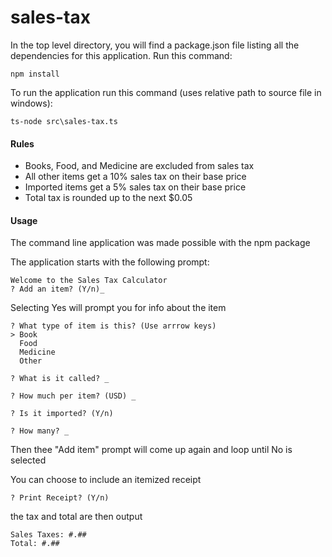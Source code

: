 # sales-tax

In the top level directory, you will find a package.json file listing all the dependencies for this application. Run this command:

```
npm install
```

To run the application run this command (uses relative path to source file in windows):

```
ts-node src\sales-tax.ts
```

#### Rules

* Books, Food, and Medicine are excluded from sales tax
* All other items get a 10% sales tax on their base price
* Imported items get a 5% sales tax on their base price
* Total tax is rounded up to the next $0.05

#### Usage

The command line application was made possible with the npm package 

[inquirer]: https://www.npmjs.com/package/inquirer

 The application starts with the following prompt:

```
Welcome to the Sales Tax Calculator
? Add an item? (Y/n)_
```

Selecting Yes will prompt you for info about the item

```
? What type of item is this? (Use arrrow keys)
> Book
  Food
  Medicine
  Other
```

```
? What is it called? _
```

```
? How much per item? (USD) _
```

```
? Is it imported? (Y/n)
```

```
? How many? _
```

Then thee "Add item" prompt will come up again and loop until No is selected

You can choose to include an itemized receipt

```
? Print Receipt? (Y/n)
```

the tax and total are then output

```
Sales Taxes: #.##
Total: #.##
```

